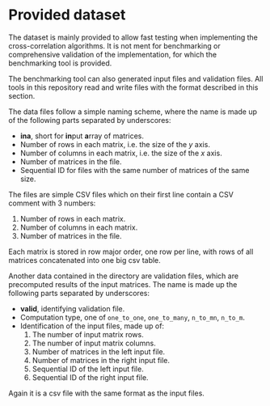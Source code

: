 # Provided dataset

The dataset is mainly provided to allow fast testing when implementing the cross-correlation algorithms. It is not ment for benchmarking or comprehensive validation of the implementation, for which the benchmarking tool is provided.

The benchmarking tool can also generated input files and validation files. All tools in this repository read and write files with the format described in this section.

The data files follow a simple naming scheme, where the name is made up of the following parts separated by underscores:
- **ina**, short for **in**put **a**rray of matrices.
- Number of rows in each matrix, i.e. the size of the *y* axis.
- Number of columns in each matrix, i.e. the size of the *x* axis.
- Number of matrices in the file.
- Sequential ID for files with the same number of matrices of the same size.

The files are simple CSV files which on their first line contain a CSV comment with 3 numbers:
1. Number of rows in each matrix.
2. Number of columns in each matrix.
3. Number of matrices in the file.

Each matrix is stored in row major order, one row per line, with rows of all matrices concatenated into one big csv table.

Another data contained in the directory are validation files, which are precomputed results of the input matrices. The name is made up the following parts separated by underscores:

- **valid**, identifying validation file.
- Computation type, one of `one_to_one`, `one_to_many`, `n_to_mn`, `n_to_m`.
- Identification of the input files, made up of:
    1. The number of input matrix rows.
    2. The number of input matrix columns.
    3. Number of matrices in the left input file.
    4. Number of matrices in the right input file.
    5. Sequential ID of the left input file.
    6. Sequential ID of the right input file.

Again it is a csv file with the same format as the input files.